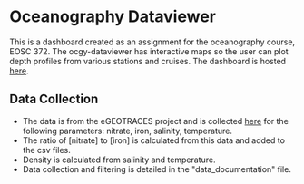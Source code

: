 # Oceanography Dataviewer
This is a dashboard created as an assignment for the oceanography course, EOSC 372. The ocgy-dataviewer has interactive maps so the user can plot depth profiles from various stations and cruises. The dashboard is hosted [here](https://ocgy-dataviewer.herokuapp.com/).

## Data Collection
- The data is from the eGEOTRACES project and is collected [here](https://www.egeotraces.org/) for the following parameters: nitrate, iron, salinity, temperature.
- The ratio of [nitrate] to [iron] is calculated from this data and added to the csv files.
- Density is calculated from salinity and temperature.
- Data collection and filtering is detailed in the "data_documentation" file.